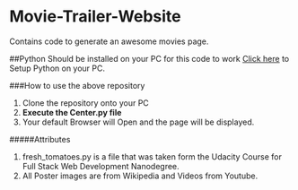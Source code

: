 # Movie-Trailer-Website
Contains code to generate an awesome movies page.

##Python Should be installed on your PC for this code to work
[Click here](https://wiki.python.org/moin/BeginnersGuide/Download "Python Beginners section") to Setup Python on your PC.

###How to use the above repository
1. Clone the repository onto your PC
2. __Execute the Center.py file__
3. Your default Browser will Open and the page will be displayed.

#####Attributes
1. fresh_tomatoes.py is a file that was taken form the Udacity Course for Full Stack Web Development Nanodegree.
2. All Poster images are from Wikipedia and Videos from Youtube.
